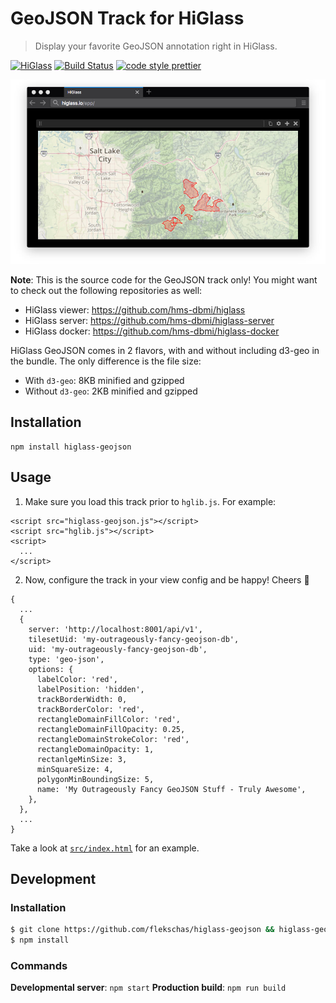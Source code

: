 # GeoJSON Track for HiGlass

> Display your favorite GeoJSON annotation right in HiGlass.

[![HiGlass](https://img.shields.io/badge/higlass-👍-red.svg?colorB=0f5d92)](http://higlass.io)
[![Build Status](https://img.shields.io/travis/flekschas/higlass-geojson/master.svg?colorB=0f5d92)](https://travis-ci.org/flekschas/higlass-geojson)
[![code style prettier](https://img.shields.io/badge/code_style-prettier-ff69b4.svg)](https://github.com/prettier/prettier)

![HiGlass showing ski areas with Mapbox](/teaser.jpg?raw=true "Ski areas around Park City shown with Mapbox")

**Note**: This is the source code for the GeoJSON track only! You might want to check out the following repositories as well:

- HiGlass viewer: https://github.com/hms-dbmi/higlass
- HiGlass server: https://github.com/hms-dbmi/higlass-server
- HiGlass docker: https://github.com/hms-dbmi/higlass-docker

HiGlass GeoJSON comes in 2 flavors, with and without including d3-geo in the
bundle. The only difference is the file size:

- With `d3-geo`: 8KB minified and gzipped
- Without `d3-geo`: 2KB minified and gzipped

## Installation

```
npm install higlass-geojson
```

## Usage

1. Make sure you load this track prior to `hglib.js`. For example:

```
<script src="higlass-geojson.js"></script>
<script src="hglib.js"></script>
<script>
  ...
</script>
```

2. Now, configure the track in your view config and be happy! Cheers 🎉

```
{
  ...
  {
    server: 'http://localhost:8001/api/v1',
    tilesetUid: 'my-outrageously-fancy-geojson-db',
    uid: 'my-outrageously-fancy-geojson-db',
    type: 'geo-json',
    options: {
      labelColor: 'red',
      labelPosition: 'hidden',
      trackBorderWidth: 0,
      trackBorderColor: 'red',
      rectangleDomainFillColor: 'red',
      rectangleDomainFillOpacity: 0.25,
      rectangleDomainStrokeColor: 'red',
      rectangleDomainOpacity: 1,
      rectanlgeMinSize: 3,
      minSquareSize: 4,
      polygonMinBoundingSize: 5,
      name: 'My Outrageously Fancy GeoJSON Stuff - Truly Awesome',
    },
  },
  ...
}
```

Take a look at [`src/index.html`](src/index.html) for an example.

## Development

### Installation

```bash
$ git clone https://github.com/flekschas/higlass-geojson && higlass-geojson
$ npm install
```

### Commands

**Developmental server**: `npm start`
**Production build**: `npm run build`
